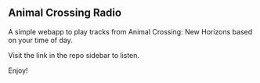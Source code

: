 ## Animal Crossing Radio

A simple webapp to play tracks from Animal Crossing: New Horizons based on your time of day.

Visit the link in the repo sidebar to listen.

Enjoy!
